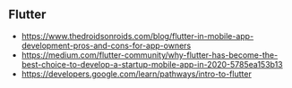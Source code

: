 

## Flutter
* https://www.thedroidsonroids.com/blog/flutter-in-mobile-app-development-pros-and-cons-for-app-owners
* https://medium.com/flutter-community/why-flutter-has-become-the-best-choice-to-develop-a-startup-mobile-app-in-2020-5785ea153b13
* https://developers.google.com/learn/pathways/intro-to-flutter